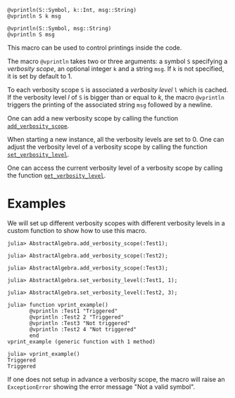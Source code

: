 ```
@vprintln(S::Symbol, k::Int, msg::String)
@vprintln S k msg

@vprintln(S::Symbol, msg::String)
@vprintln S msg
```

This macro can be used to control printings inside the code.

The macro `@vprintln` takes two or three arguments: a symbol `S` specifying a *verbosity scope*, an optional integer `k` and a string `msg`. If `k` is not specified, it is set by default to $1$.

To each verbosity scope `S` is associated a *verbosity level* `l` which is cached. If the verbosity level $l$ of `S` is bigger than or equal to $k$, the macro `@vprintln` triggers the printing of the associated string `msg` followed by a newline.

One can add a new verbosity scope by calling the function [`add_verbosity_scope`](@ref).

When starting a new instance, all the verbosity levels are set to $0$. One can adjust the verbosity level of a verbosity scope by calling the function [`set_verbosity_level`](@ref).

One can access the current verbosity level of a verbosity scope by calling the function [`get_verbosity_level`](@ref).

# Examples

We will set up different verbosity scopes with different verbosity levels in a custom function to show how to use this macro.

```jldoctest
julia> AbstractAlgebra.add_verbosity_scope(:Test1);

julia> AbstractAlgebra.add_verbosity_scope(:Test2);

julia> AbstractAlgebra.add_verbosity_scope(:Test3);

julia> AbstractAlgebra.set_verbosity_level(:Test1, 1);

julia> AbstractAlgebra.set_verbosity_level(:Test2, 3);

julia> function vprint_example()
       @vprintln :Test1 "Triggered"
       @vprintln :Test2 2 "Triggered"
       @vprintln :Test3 "Not triggered"
       @vprintln :Test2 4 "Not triggered"
       end
vprint_example (generic function with 1 method)

julia> vprint_example()
Triggered
Triggered
```

If one does not setup in advance a verbosity scope, the macro will raise an `ExceptionError` showing the error message "Not a valid symbol".
